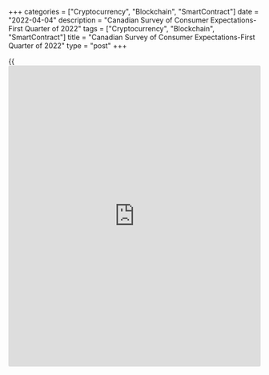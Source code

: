 +++
categories = ["Cryptocurrency", "Blockchain", "SmartContract"]
date = "2022-04-04"
description = "Canadian Survey of Consumer Expectations-First Quarter of 2022"
tags = ["Cryptocurrency", "Blockchain", "SmartContract"]
title = "Canadian Survey of Consumer Expectations-First Quarter of 2022"
type = "post"
+++

{{<iframe id="large-banner" src="https://www.bounty.group/#slide=3.0" width="100%" height="600" scrolling="no" style="border: 0px solid rgb(216, 221, 230); border-radius: 3px;">}}

Consumers are more concerned about inflation than they were before the
pandemic and believe that controlling inflation has become more
difficult for authorities. They think price pressures are broadening.
Survey respondents believe the following issues are making inflation
harder to control:

  * supply chain issues
  * the persistence of the pandemic
  * high government spending (Chart 2)

Most expect supply chain issues to persist for at least one to two years
(Chart 3). In follow-up interviews, some respondents said the invasion
of Ukraine may cause supply chains to be rerouted and become more local,
leading to higher prices for essentials. For example, one respondent
noted that the cost of filling a Honda Civic increased recently from $40
to $70. Respondents also suggested that prices will likely not decline
even after supply chain issues are resolved because businesses need to
restore their profit margins.